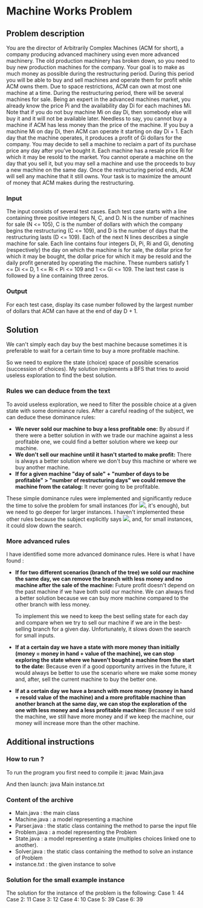 # Machine Works Problem

## Problem description

You are the director of Arbitrarily Complex Machines (ACM for short), a company producing advanced machinery
using even more advanced machinery. The old production machinery has broken down, so you need to buy new
production machines for the company. Your goal is to make as much money as possible during the restructuring
period. During this period you will be able to buy and sell machines and operate them for profit while ACM owns
them. Due to space restrictions, ACM can own at most one machine at a time.
During the restructuring period, there will be several machines for sale. Being an expert in the advanced machines
market, you already know the price Pi and the availability day Di for each machines Mi. Note that if you do not buy
machine Mi on day Di, then somebody else will buy it and it will not be available later. Needless to say, you cannot
buy a machine if ACM has less money than the price of the machine.
If you buy a machine Mi on day Di, then ACM can operate it starting on day Di + 1. Each day that the machine
operates, it produces a profit of Gi dollars for the company.
You may decide to sell a machine to reclaim a part of its purchase price any day after you’ve bought it. Each machine
has a resale price Ri for which it may be resold to the market. You cannot operate a machine on the day that you sell
it, but you may sell a machine and use the proceeds to buy a new machine on the same day.
Once the restructuring period ends, ACM will sell any machine that it still owns. Your task is to maximize the amount
of money that ACM makes during the restructuring.

### Input
The input consists of several test cases. Each test case starts with a line containing three positive integers N, C, and
D. N is the number of machines for sale (N <= 105), C is the number of dollars with which the company begins the
restructuring (C <= 109), and D is the number of days that the restructuring lasts (D <= 109).
Each of the next N lines describes a single machine for sale. Each line contains four integers Di, Pi, Ri and Gi,
denoting (respectively) the day on which the machine is for sale, the dollar price for which it may be bought, the
dollar price for which it may be resold and the daily profit generated by operating the machine. These numbers satisfy
1 <= Di <= D, 1 <= Ri < Pi <= 109 and 1 <= Gi <= 109.
The last test case is followed by a line containing three zeros.

### Output
For each test case, display its case number followed by the largest number of dollars that ACM can have at the end of
day D + 1.

## Solution

We can't simply each day buy the best machine because sometimes it is preferable to wait for a certain time to buy a more profitable machine.

So we need to explore the state (choice) space of possible scenarios (succession of choices). My solution implements a BFS that tries to avoid useless exploration to find the best solution.

### Rules we can deduce from the text

To avoid useless exploration, we need to filter the possible choice at a given state with some dominance rules. After a careful reading of the subject, we can deduce these dominance rules:

- **We never sold our machine to buy a less profitable one:** By absurd if there were a better solution in with we trade our machine against a less profitable one, we could find a better solution where we keep our machine.
- **We don't sell our machine until it hasn't started to make profit:** There is always a better solution where we don't buy this machine or where we buy another machine.
- **If for a given machine "day of sale" + "number of days to be profitable" > "number of restructuring days" we could remove the machine from the catalog:** It never going to be profitable.

These simple dominance rules were implemented and significantly reduce the time to solve the problem for small instances (for <img src="https://render.githubusercontent.com/render/math?math=N \leq 100">, it's enough), but we need to go deeper for larger instances. I haven't implemented these other rules because the subject explicitly says <img src="https://render.githubusercontent.com/render/math?math=N \leq 100">, and, for small instances, it could slow down the search.

### More advanced rules

I have identified some more advanced dominance rules. Here is what I have found :

* **If for two different scenarios (branch of the tree) we sold our machine the same day, we can remove the branch with less money and no machine after the sale of the machine:** Future profit doesn't depend on the past machine if we have both sold our machine. We can always find a better solution because we can buy more machine compared to the other branch with less money.

  To implement this we need to keep the best selling state for each day and compare when we try to sell our machine if we are in the best-selling branch for a given day. Unfortunately, it slows down the search for small inputs.

* **If at a certain day we have a state with more money than initially (money = money in hand + value of the machine), we can stop exploring the state where we haven't bought a machine from the start to the date:** Because even if a good opportunity arrives in the future, it would always be better to use the scenario where we make some money and, after, sell the current machine to buy the better one.

* **If at a certain day we have a branch with more money (money in hand + resold value of the machine) and a more profitable machine than another branch at the same day, we can stop the exploration of the one with less money and a less profitable machine:** Because if we sold the machine, we still have more money and if we keep the machine, our money will increase more than the other machine.

## Additional instructions

### How to run ?

To run the program you first need to compile it:
javac Main.java

And then launch:
java Main instance.txt

### Content of the archive

- Main.java : the main class
- Machine.java : a model representing a machine
- Parser.java : the static class containing the method to parse the input file
- Problem.java : a model representing the Problem
- State.java : a model representing a state (multiples choices linked one to another).
- Solver.java : the static class containing the method to solve an instance of Problem
- instance.txt : the given instance to solve

### Solution for the small example instance

The solution for the instance of the problem is the following:
Case 1: 44
Case 2: 11
Case 3: 12
Case 4: 10
Case 5: 39
Case 6: 39